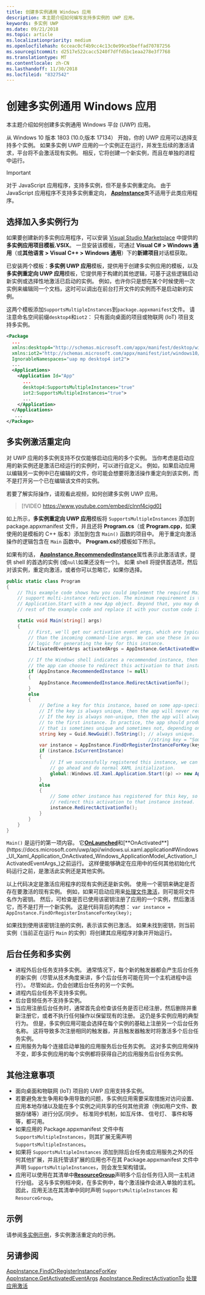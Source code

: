 ```yaml
---
title: 创建多实例通用 Windows 应用
description: 本主题介绍如何编写支持多实例的 UWP 应用。
keywords: 多实例 UWP
ms.date: 09/21/2018
ms.topic: article
ms.localizationpriority: medium
ms.openlocfilehash: 6cceac0cf4b9cc4c13c0e99ce5beffad70787256
ms.sourcegitcommit: d2517e522cacc5240f7dffd5bc1eaa278e3f7768
ms.translationtype: MT
ms.contentlocale: zh-CN
ms.lasthandoff: 11/30/2018
ms.locfileid: "8327542"
---
```

# <a name="create-a-multi-instance-universal-windows-app"></a>创建多实例通用 Windows 应用

本主题介绍如何创建多实例通用 Windows 平台 (UWP) 应用。

从 Windows 10 版本 1803 (10.0;版本 17134） 开始，你的 UWP 应用可以选择支持多个实例。 如果多实例 UWP 应用的一个实例正在运行，并发生后续的激活请求，平台将不会激活现有实例。 相反，它将创建一个新实例，而且在单独的进程中运行。

> [!IMPORTANT]
> 对于 JavaScript 应用程序，支持多实例，但不是多实例重定向。 由于 JavaScript 应用程序不支持多实例重定向， [**AppInstance**](/uwp/api/windows.applicationmodel.appinstance)类不适用于此类应用程序。

## <a name="opt-in-to-multi-instance-behavior"></a>选择加入多实例行为

如果要创建新的多实例应用程序，可以安装 [Visual Studio Marketplace](https://aka.ms/E2nzbv) 中提供的**多实例应用项目模板.VSIX**。 一旦安装该模板，可通过 **Visual C# > Windows 通用**（或**其他语言 > Visual C++ > Windows 通用**）下的**新建项目**对话框获取。

已安装两个模板：**多实例 UWP 应用**模板，提供用于创建多实例应用的模板，以及**多实例重定向 UWP 应用**模板，它提供用于构建的其他逻辑，可基于这些逻辑启动新实例或选择性地激活已启动的实例。 例如，也许你只是想在某个时候使用一次实例来编辑同一个文档，这时可以调出在前台打开文件的实例而不是启动新的实例。

这两个模板添加`SupportsMultipleInstances`到`package.appxmanifest`文件。 请注意命名空间前缀`desktop4`和`iot2`： 只有面向桌面的项目或物联网 (IoT) 项目支持多实例。

```xml
<Package
  ...
  xmlns:desktop4="http://schemas.microsoft.com/appx/manifest/desktop/windows10/4"
  xmlns:iot2="http://schemas.microsoft.com/appx/manifest/iot/windows10/2"  
  IgnorableNamespaces="uap mp desktop4 iot2">
  ...
  <Applications>
    <Application Id="App"
      ...
      desktop4:SupportsMultipleInstances="true"
      iot2:SupportsMultipleInstances="true">
      ...
    </Application>
  </Applications>
   ...
</Package>
```

## <a name="multi-instance-activation-redirection"></a>多实例激活重定向

 对 UWP 应用的多实例支持不仅仅能够启动应用的多个实例。 当你考虑是启动应用的新实例还是激活已经运行的实例时，可以进行自定义。 例如，如果启动应用以编辑另一实例中已在编辑的文件，你可能会想要将激活操作重定向到该实例，而不是打开另一个已在编辑该文件的实例。

若要了解实际操作，请观看此视频，如何创建多实例 UWP 应用。

> [!VIDEO https://www.youtube.com/embed/clnnf4cigd0]

如上所示，**多实例重定向 UWP 应用**模板将 `SupportsMultipleInstances` 添加到 package.appxmanifest 文件，并且还将 **Program.cs**（或 **Program.cpp**，如果使用的是模板的 C++ 版本）添加到包含 `Main()` 函数的项目中。 用于重定向激活操作的逻辑包含在 `Main` 函数中。 **Program.cs**的模板如下所示。

如果有的话， [**AppInstance.RecommendedInstance**](/uwp/api/windows.applicationmodel.appinstance.recommendedinstance)属性表示此激活请求，提供 shell 的首选的实例 (或`null`如果还没有一个)。 如果 shell 将提供首选项，然后对该实例，重定向激活，或者你可以忽略它，如果你选择。

``` csharp
public static class Program
{
    // This example code shows how you could implement the required Main method to
    // support multi-instance redirection. The minimum requirement is to call
    // Application.Start with a new App object. Beyond that, you may delete the
    // rest of the example code and replace it with your custom code if you wish.

    static void Main(string[] args)
    {
        // First, we'll get our activation event args, which are typically richer
        // than the incoming command-line args. We can use these in our app-defined
        // logic for generating the key for this instance.
        IActivatedEventArgs activatedArgs = AppInstance.GetActivatedEventArgs();

        // If the Windows shell indicates a recommended instance, then
        // the app can choose to redirect this activation to that instance instead.
        if (AppInstance.RecommendedInstance != null)
        {
            AppInstance.RecommendedInstance.RedirectActivationTo();
        }
        else
        {
            // Define a key for this instance, based on some app-specific logic.
            // If the key is always unique, then the app will never redirect.
            // If the key is always non-unique, then the app will always redirect
            // to the first instance. In practice, the app should produce a key
            // that is sometimes unique and sometimes not, depending on its own needs.
            string key = Guid.NewGuid().ToString(); // always unique.
                                                    //string key = "Some-App-Defined-Key"; // never unique.
            var instance = AppInstance.FindOrRegisterInstanceForKey(key);
            if (instance.IsCurrentInstance)
            {
                // If we successfully registered this instance, we can now just
                // go ahead and do normal XAML initialization.
                global::Windows.UI.Xaml.Application.Start((p) => new App());
            }
            else
            {
                // Some other instance has registered for this key, so we'll 
                // redirect this activation to that instance instead.
                instance.RedirectActivationTo();
            }
        }
    }
}
```

`Main()` 是运行的第一项内容。 它[**OnLaunched**](https://docs.microsoft.com/uwp/api/windows.ui.xaml.application#Windows_UI_Xaml_Application_OnLaunched_Windows_ApplicationModel_Activation_LaunchActivatedEventArgs_)和[**OnActivated**](https://docs.microsoft.com/uwp/api/windows.ui.xaml.application#Windows_UI_Xaml_Application_OnActivated_Windows_ApplicationModel_Activation_IActivatedEventArgs_)之前运行。 这样便能够确定在应用中的任何其他初始化代码运行之前，是激活此实例还是其他实例。

以上代码决定是激活应用程序的现有实例还是新实例。 使用一个密钥来确定是否存在要激活的现有实例。 例如，如果可启动应用来[处理文件激活](https://docs.microsoft.com/en-us/windows/uwp/launch-resume/handle-file-activation)，则可能将文件名作为密钥。 然后，可检查是否已使用该密钥注册了应用的一个实例，然后激活它，而不是打开一个新实例。 这是代码背后的构想： `var instance = AppInstance.FindOrRegisterInstanceForKey(key);`

如果找到使用该密钥注册的实例，表示该实例已激活。 如果未找到密钥，则当前实例（当前正在运行 `Main` 的实例）将创建其应用程序对象并开始运行。

## <a name="background-tasks-and-multi-instancing"></a>后台任务和多实例

- 进程外后台任务支持多实例。 通常情况下，每个新的触发器都会产生后台任务的新实例（尽管从技术角度来讲，多个后台任务可能在同一个主机进程中运行）。 尽管如此，仍会创建后台任务的另一个实例。
- 进程内后台任务不支持多实例。
- 后台音频任务不支持多实例。
- 当应用注册后台任务时，通常首先会检查该任务是否已经注册，然后删除并重新注册它，或者不执行任何操作以保留现有的注册。 这仍是多实例应用的典型行为。 但是，多实例应用可能会选择在每个实例的基础上注册另一个后台任务名称。 这将导致多次注册相同的触发器，并且触发器触发时将激活多个后台任务实例。
- 应用服务为每个连接启动单独的应用服务后台任务实例。 这对多实例应用保持不变，即多实例应用的每个实例都将获得自己的应用服务后台任务实例。 

## <a name="additional-considerations"></a>其他注意事项

- 面向桌面和物联网 (IoT) 项目的 UWP 应用支持多实例。
- 若要避免发生争用和争用导致的问题，多实例应用需要采取措施对访问设置、应用本地存储以及能在多个实例之间共享的任何其他资源（例如用户文件、数据存储等）进行分区/同步。 标准同步机制，如互斥体、 信号灯、 事件和等等，都可用。
- 如果应用的 Package.appxmanifest 文件中有 `SupportsMultipleInstances`，则其扩展无需声明 `SupportsMultipleInstances`。 
- 如果将 `SupportsMultipleInstances` 添加到除后台任务或应用服务之外的任何其他扩展，并且托管该扩展的应用也不在其 Package.appxmanifest 文件中声明 `SupportsMultipleInstances`，则会发生架构错误。
- 应用可以使用在其清单中[**ResourceGroup**](https://docs.microsoft.com/windows/uwp/launch-resume/declare-background-tasks-in-the-application-manifest)声明多个后台任务归入同一主机进行分组。 这与多实例相冲突，在多实例中，每个激活操作会进入单独的主机。 因此，应用无法在其清单中同时声明 `SupportsMultipleInstances` 和 `ResourceGroup`。

## <a name="sample"></a>示例

请参阅[多实例示例](https://aka.ms/Kcrqst)，多实例激活重定向的示例。

## <a name="see-also"></a>另请参阅

[AppInstance.FindOrRegisterInstanceForKey](https://docs.microsoft.com/uwp/api/windows.applicationmodel.appinstance#Windows_ApplicationModel_AppInstance_FindOrRegisterInstanceForKey_System_String_)
[AppInstance.GetActivatedEventArgs](https://docs.microsoft.com/uwp/api/windows.applicationmodel.appinstance#Windows_ApplicationModel_AppInstance_GetActivatedEventArgs)
[AppInstance.RedirectActivationTo](https://docs.microsoft.com/uwp/api/windows.applicationmodel.appinstance#Windows_ApplicationModel_AppInstance_RedirectActivationTo)
[处理应用激活](https://docs.microsoft.com/windows/uwp/launch-resume/activate-an-app)